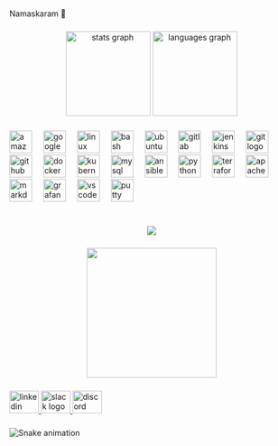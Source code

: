 <br clear="both">

<p align="left">Namaskaram 🌻</p>

###

<div align="center">
  <img src="https://github-readme-stats.vercel.app/api?username=pendelabhargavasai&hide_title=false&hide_rank=false&show_icons=true&include_all_commits=true&count_private=true&disable_animations=false&theme=dracula&locale=en&hide_border=false&order=1" height="150" alt="stats graph"  />
  <img src="https://github-readme-stats.vercel.app/api/top-langs?username=pendelabhargavasai&locale=en&hide_title=false&layout=compact&card_width=320&langs_count=5&theme=dracula&hide_border=false&order=2" height="150" alt="languages graph"  />
</div>

###

<div align="left">
</div>

###

<div align="left">
  <img src="https://skillicons.dev/icons?i=aws" height="40" alt="amazonwebservices logo"  />
  <img width="12" />
  <img src="https://cdn.jsdelivr.net/gh/devicons/devicon/icons/googlecloud/googlecloud-original.svg" height="40" alt="googlecloud logo"  />
  <img width="12" />
  <img src="https://cdn.jsdelivr.net/gh/devicons/devicon/icons/linux/linux-original.svg" height="40" alt="linux logo"  />
  <img width="12" />
  <img src="https://cdn.simpleicons.org/gnubash/4EAA25" height="40" alt="bash logo"  />
  <img width="12" />
  <img src="https://cdn.jsdelivr.net/gh/devicons/devicon/icons/ubuntu/ubuntu-plain.svg" height="40" alt="ubuntu logo"  />
  <img width="12" />
  <img src="https://cdn.jsdelivr.net/gh/devicons/devicon/icons/gitlab/gitlab-original.svg" height="40" alt="gitlab logo"  />
  <img width="12" />
  <img src="https://skillicons.dev/icons?i=jenkins" height="40" alt="jenkins logo"  />
  <img width="12" />
  <img src="https://cdn.jsdelivr.net/gh/devicons/devicon/icons/git/git-original.svg" height="40" alt="git logo"  />
  <img width="12" />
  <img src="https://skillicons.dev/icons?i=github" height="40" alt="github logo"  />
  <img width="12" />
  <img src="https://cdn.jsdelivr.net/gh/devicons/devicon/icons/docker/docker-original.svg" height="40" alt="docker logo"  />
  <img width="12" />
  <img src="https://cdn.jsdelivr.net/gh/devicons/devicon/icons/kubernetes/kubernetes-plain.svg" height="40" alt="kubernetes logo"  />
  <img width="12" />
  <img src="https://cdn.simpleicons.org/mysql/4479A1" height="40" alt="mysql logo"  />
  <img width="12" />
  <img src="https://cdn.simpleicons.org/ansible/EE0000" height="40" alt="ansible logo"  />
  <img width="12" />
  <img src="https://cdn.jsdelivr.net/gh/devicons/devicon/icons/python/python-original.svg" height="40" alt="python logo"  />
  <img width="12" />
  <img src="https://cdn.simpleicons.org/terraform/7B42BC" height="40" alt="terraform logo"  />
  <img width="12" />
  <img src="https://skillicons.dev/icons?i=maven" height="40" alt="apachemaven logo"  />
  <img width="12" />
  <img src="https://skillicons.dev/icons?i=md" height="40" alt="markdown logo"  />
  <img width="12" />
  <img src="https://cdn.jsdelivr.net/gh/devicons/devicon/icons/grafana/grafana-original.svg" height="40" alt="grafana logo"  />
  <img width="12" />
  <img src="https://cdn.jsdelivr.net/gh/devicons/devicon/icons/vscode/vscode-original.svg" height="40" alt="vscode logo"  />
  <img width="12" />
  <img src="https://cdn.jsdelivr.net/gh/devicons/devicon/icons/putty/putty-original.svg" height="40" alt="putty logo"  />
</div>

###

<br clear="both">

<div align="center">
  <img src="https://profile-counter.glitch.me/pendelabhargavasai/count.svg?"  />
</div>

###

<div align="center">
  <img height="230" src="https://cdn.dribbble.com/users/1059583/screenshots/4171367/media/5c8264a20b247115b68e6c2f4c97d5e6.gif"  />
</div>

###

<div align="left">
  <a href="https://www.linkedin.com/in/bhargavasai-pendela/" target="_blank">
    <img src="https://raw.githubusercontent.com/maurodesouza/profile-readme-generator/master/src/assets/icons/social/linkedin/default.svg" width="52" height="40" alt="linkedin logo"  />
  </a>
  <a href="https://dlp-rsh2511.slack.com" target="_blank">
    <img src="https://raw.githubusercontent.com/maurodesouza/profile-readme-generator/master/src/assets/icons/social/slack/default.svg" width="52" height="40" alt="slack logo"  />
  </a>
  <img src="https://raw.githubusercontent.com/maurodesouza/profile-readme-generator/master/src/assets/icons/social/discord/default.svg" width="52" height="40" alt="discord logo"  />
</div>

###

<img src="https://raw.githubusercontent.com/pendelabhargavasai/pendelabhargavasai/output/snake.svg" alt="Snake animation" />

###

